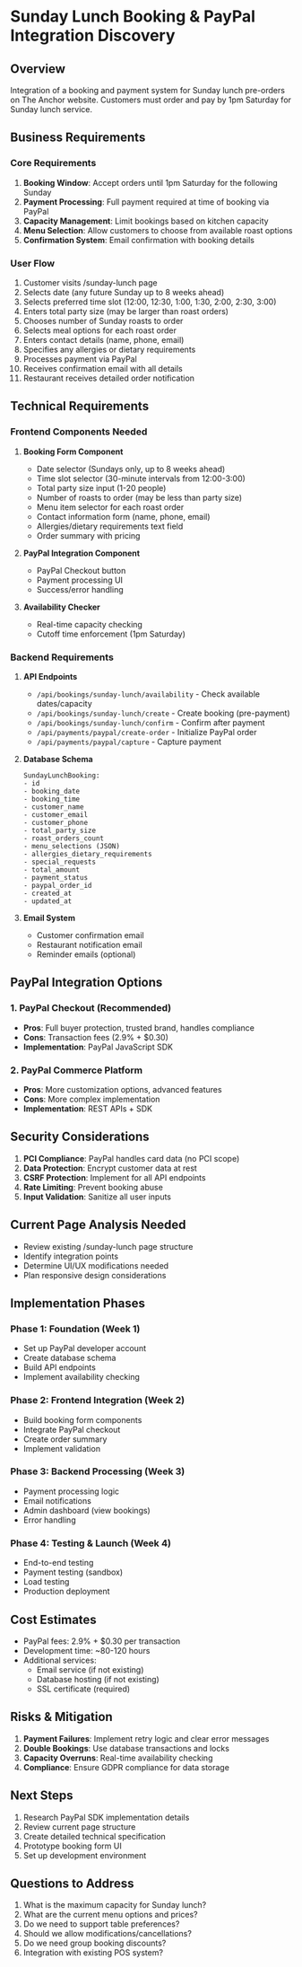# Sunday Lunch Booking & PayPal Integration Discovery

## Overview
Integration of a booking and payment system for Sunday lunch pre-orders on The Anchor website. Customers must order and pay by 1pm Saturday for Sunday lunch service.

## Business Requirements

### Core Requirements
1. **Booking Window**: Accept orders until 1pm Saturday for the following Sunday
2. **Payment Processing**: Full payment required at time of booking via PayPal
3. **Capacity Management**: Limit bookings based on kitchen capacity
4. **Menu Selection**: Allow customers to choose from available roast options
5. **Confirmation System**: Email confirmation with booking details

### User Flow
1. Customer visits /sunday-lunch page
2. Selects date (any future Sunday up to 8 weeks ahead)
3. Selects preferred time slot (12:00, 12:30, 1:00, 1:30, 2:00, 2:30, 3:00)
4. Enters total party size (may be larger than roast orders)
5. Chooses number of Sunday roasts to order
6. Selects meal options for each roast order
7. Enters contact details (name, phone, email)
8. Specifies any allergies or dietary requirements
9. Processes payment via PayPal
10. Receives confirmation email with all details
11. Restaurant receives detailed order notification

## Technical Requirements

### Frontend Components Needed
1. **Booking Form Component**
   - Date selector (Sundays only, up to 8 weeks ahead)
   - Time slot selector (30-minute intervals from 12:00-3:00)
   - Total party size input (1-20 people)
   - Number of roasts to order (may be less than party size)
   - Menu item selector for each roast order
   - Contact information form (name, phone, email)
   - Allergies/dietary requirements text field
   - Order summary with pricing

2. **PayPal Integration Component**
   - PayPal Checkout button
   - Payment processing UI
   - Success/error handling

3. **Availability Checker**
   - Real-time capacity checking
   - Cutoff time enforcement (1pm Saturday)

### Backend Requirements
1. **API Endpoints**
   - `/api/bookings/sunday-lunch/availability` - Check available dates/capacity
   - `/api/bookings/sunday-lunch/create` - Create booking (pre-payment)
   - `/api/bookings/sunday-lunch/confirm` - Confirm after payment
   - `/api/payments/paypal/create-order` - Initialize PayPal order
   - `/api/payments/paypal/capture` - Capture payment

2. **Database Schema**
   ```
   SundayLunchBooking:
   - id
   - booking_date
   - booking_time
   - customer_name
   - customer_email
   - customer_phone
   - total_party_size
   - roast_orders_count
   - menu_selections (JSON)
   - allergies_dietary_requirements
   - special_requests
   - total_amount
   - payment_status
   - paypal_order_id
   - created_at
   - updated_at
   ```

3. **Email System**
   - Customer confirmation email
   - Restaurant notification email
   - Reminder emails (optional)

## PayPal Integration Options

### 1. PayPal Checkout (Recommended)
- **Pros**: Full buyer protection, trusted brand, handles compliance
- **Cons**: Transaction fees (2.9% + $0.30)
- **Implementation**: PayPal JavaScript SDK

### 2. PayPal Commerce Platform
- **Pros**: More customization options, advanced features
- **Cons**: More complex implementation
- **Implementation**: REST APIs + SDK

## Security Considerations
1. **PCI Compliance**: PayPal handles card data (no PCI scope)
2. **Data Protection**: Encrypt customer data at rest
3. **CSRF Protection**: Implement for all API endpoints
4. **Rate Limiting**: Prevent booking abuse
5. **Input Validation**: Sanitize all user inputs

## Current Page Analysis Needed
- Review existing /sunday-lunch page structure
- Identify integration points
- Determine UI/UX modifications needed
- Plan responsive design considerations

## Implementation Phases

### Phase 1: Foundation (Week 1)
- Set up PayPal developer account
- Create database schema
- Build API endpoints
- Implement availability checking

### Phase 2: Frontend Integration (Week 2)
- Build booking form components
- Integrate PayPal checkout
- Create order summary
- Implement validation

### Phase 3: Backend Processing (Week 3)
- Payment processing logic
- Email notifications
- Admin dashboard (view bookings)
- Error handling

### Phase 4: Testing & Launch (Week 4)
- End-to-end testing
- Payment testing (sandbox)
- Load testing
- Production deployment

## Cost Estimates
- PayPal fees: 2.9% + $0.30 per transaction
- Development time: ~80-120 hours
- Additional services:
  - Email service (if not existing)
  - Database hosting (if not existing)
  - SSL certificate (required)

## Risks & Mitigation
1. **Payment Failures**: Implement retry logic and clear error messages
2. **Double Bookings**: Use database transactions and locks
3. **Capacity Overruns**: Real-time availability checking
4. **Compliance**: Ensure GDPR compliance for data storage

## Next Steps
1. Research PayPal SDK implementation details
2. Review current page structure
3. Create detailed technical specification
4. Prototype booking form UI
5. Set up development environment

## Questions to Address
1. What is the maximum capacity for Sunday lunch?
2. What are the current menu options and prices?
3. Do we need to support table preferences?
4. Should we allow modifications/cancellations?
5. Do we need group booking discounts?
6. Integration with existing POS system?